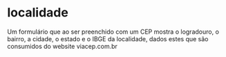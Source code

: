 # localidade
Um formulário que ao ser preenchido com um CEP mostra o logradouro, o bairro, a cidade, o estado e o IBGE da localidade, dados estes que são consumidos do website viacep.com.br

